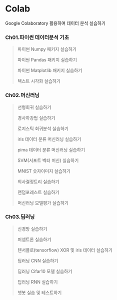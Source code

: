 # Colab

Google Colaboratory 활용하여 데이터 분석 실습하기

### Ch01.파이썬 데이터분석 기초
> 파이썬 Numpy 패키지 실습하기
>
> 파이썬 Pandas 패키지 실습하기
>
> 파이썬 Matplotlib 패키지 실습하기
> 
> 텍스트 시각화 실습하기


### Ch02.머신러닝
> 선형회귀 실습하기
>
> 경사하강법 실습하기
>
> 로지스틱 회귀분석 실습하기
> 
> iris 데이터 분류 머신러닝 실습하기
>
> pima 데이터 분류 머신러닝 실습하기
> 
> SVM(서포트 벡터 머신) 실습하기
> 
> MNIST 숫자이미지 실습하기
>
> 의사결정트리 실습하기
>
> 랜덤포레스트 실습하기
>
> 머신러닝 모델평가 실습하기


### Ch03.딥러닝
> 신경망 실습하기
>
> 퍼셉트론 실습하기
>
> 텐서플로(tensorflow) XOR 및 iris 데이터 실습하기
>
> 딥러닝 CNN 실습하기
>
> 딥러닝 Cifar10 모델 실습하기
>
> 딥러닝 RNN 실습하기
>
> 챗봇 실습 및 테스트하기






